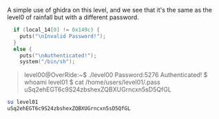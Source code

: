 A simple use of ghidra on this level, and we see that it's the same as the level0 of rainfall but with a different password.

```c
  if (local_14[0] != 0x149c) {
    puts("\nInvalid Password!");
  }
  else {
    puts("\nAuthenticated!");
    system("/bin/sh");

```



> level00@OverRide:~$ ./level00 
> Password:5276
> Authenticated!
> $ whoami
> level01
> $ cat /home/users/level01/.pass
> uSq2ehEGT6c9S24zbshexZQBXUGrncxn5sD5QfGL

```bash
su level01
uSq2ehEGT6c9S24zbshexZQBXUGrncxn5sD5QfGL
```

